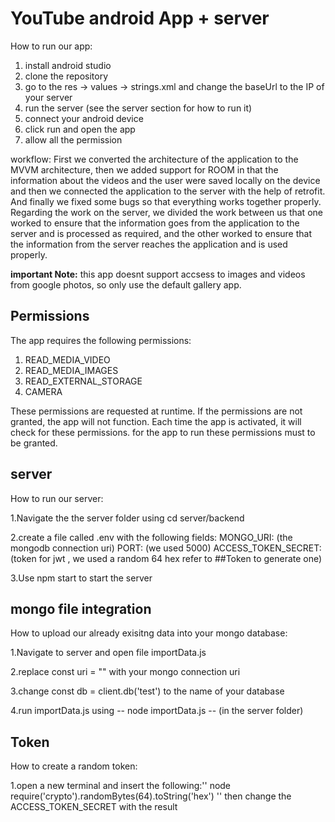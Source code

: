 # YouTube android App + server

How to run our app:
1. install android studio
2. clone the repository
3. go to the res -> values -> strings.xml and change the baseUrl to the IP of your server
4. run the server (see the server section for how to run it)
5. connect your android device
6. click run and open the app
7. allow all the permission

workflow:
First we converted the architecture of the application to the MVVM architecture, then we added support for ROOM in that the information about the videos and the user were saved locally on the device and then we connected the application to the server with the help of retrofit. And finally we fixed some bugs so that everything works together properly. 
Regarding the work on the server, we divided the work between us that one worked to ensure that the information goes from the application to the server and is processed as required, and the other worked to ensure that the information from the server reaches the application and is used properly.

**important Note:**  this app doesnt support accsess to images and videos from google photos, so only use the default gallery app.

## Permissions
The app requires the following permissions:

1. READ_MEDIA_VIDEO
2. READ_MEDIA_IMAGES
3. READ_EXTERNAL_STORAGE
4. CAMERA

These permissions are requested at runtime. If the permissions are not granted, the app will not function. Each time the app is activated, it will check for these permissions.
for the app to run these permissions must to be granted.

## server

How to run our server:

  1.Navigate the the server folder using cd server/backend

  2.create a file called .env with the following fields: MONGO_URI: (the mongodb connection uri) PORT: (we used 5000) ACCESS_TOKEN_SECRET: (token for jwt , we used a random 64 hex             refer to ##Token to generate one)
  
  3.Use npm start to start the server

  

## mongo file integration
How to upload our already exisitng data into your mongo database:

  1.Navigate to server and open file importData.js
  
  2.replace const uri = "" with your mongo connection uri
  
  3.change const db = client.db('test') to the name of your database
  
  4.run importData.js using --  node importData.js  --  (in the server folder)

## Token 
How to create a random token:

  1.open a new terminal and insert the following:'' node require('crypto').randomBytes(64).toString('hex') '' then change the ACCESS_TOKEN_SECRET with the result
